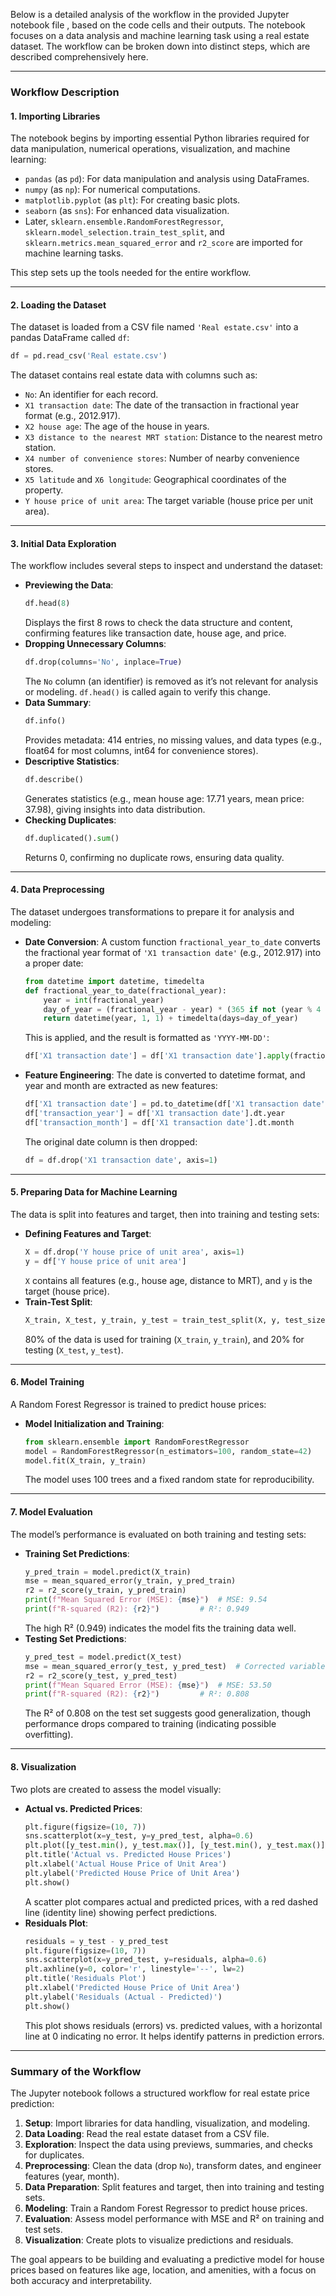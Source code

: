 Below is a detailed analysis of the workflow in the provided Jupyter notebook file , based on the code cells and their outputs. The notebook focuses on a data analysis and machine learning task using a real estate dataset. The workflow can be broken down into distinct steps, which are described comprehensively here.

---

### Workflow Description

#### 1. Importing Libraries
The notebook begins by importing essential Python libraries required for data manipulation, numerical operations, visualization, and machine learning:
- `pandas` (as `pd`): For data manipulation and analysis using DataFrames.
- `numpy` (as `np`): For numerical computations.
- `matplotlib.pyplot` (as `plt`): For creating basic plots.
- `seaborn` (as `sns`): For enhanced data visualization.
- Later, `sklearn.ensemble.RandomForestRegressor`, `sklearn.model_selection.train_test_split`, and `sklearn.metrics.mean_squared_error` and `r2_score` are imported for machine learning tasks.

This step sets up the tools needed for the entire workflow.

---

#### 2. Loading the Dataset
The dataset is loaded from a CSV file named `'Real estate.csv'` into a pandas DataFrame called `df`:
```python
df = pd.read_csv('Real estate.csv')
```
The dataset contains real estate data with columns such as:
- `No`: An identifier for each record.
- `X1 transaction date`: The date of the transaction in fractional year format (e.g., 2012.917).
- `X2 house age`: The age of the house in years.
- `X3 distance to the nearest MRT station`: Distance to the nearest metro station.
- `X4 number of convenience stores`: Number of nearby convenience stores.
- `X5 latitude` and `X6 longitude`: Geographical coordinates of the property.
- `Y house price of unit area`: The target variable (house price per unit area).

---

#### 3. Initial Data Exploration
The workflow includes several steps to inspect and understand the dataset:
- **Previewing the Data**: 
  ```python
  df.head(8)
  ```
  Displays the first 8 rows to check the data structure and content, confirming features like transaction date, house age, and price.
- **Dropping Unnecessary Columns**: 
  ```python
  df.drop(columns='No', inplace=True)
  ```
  The `No` column (an identifier) is removed as it’s not relevant for analysis or modeling. `df.head()` is called again to verify this change.
- **Data Summary**: 
  ```python
  df.info()
  ```
  Provides metadata: 414 entries, no missing values, and data types (e.g., float64 for most columns, int64 for convenience stores).
- **Descriptive Statistics**: 
  ```python
  df.describe()
  ```
  Generates statistics (e.g., mean house age: 17.71 years, mean price: 37.98), giving insights into data distribution.
- **Checking Duplicates**: 
  ```python
  df.duplicated().sum()
  ```
  Returns 0, confirming no duplicate rows, ensuring data quality.

---

#### 4. Data Preprocessing
The dataset undergoes transformations to prepare it for analysis and modeling:
- **Date Conversion**: 
  A custom function `fractional_year_to_date` converts the fractional year format of `'X1 transaction date'` (e.g., 2012.917) into a proper date:
  ```python
  from datetime import datetime, timedelta
  def fractional_year_to_date(fractional_year):
      year = int(fractional_year)
      day_of_year = (fractional_year - year) * (365 if not (year % 4 == 0 and (year % 100 != 0 or year % 400 == 0)) else 366)
      return datetime(year, 1, 1) + timedelta(days=day_of_year)
  ```
  This is applied, and the result is formatted as `'YYYY-MM-DD'`:
  ```python
  df['X1 transaction date'] = df['X1 transaction date'].apply(fractional_year_to_date).dt.strftime('%Y-%m-%d')
  ```
- **Feature Engineering**: 
  The date is converted to datetime format, and year and month are extracted as new features:
  ```python
  df['X1 transaction date'] = pd.to_datetime(df['X1 transaction date'])
  df['transaction_year'] = df['X1 transaction date'].dt.year
  df['transaction_month'] = df['X1 transaction date'].dt.month
  ```
  The original date column is then dropped:
  ```python
  df = df.drop('X1 transaction date', axis=1)
  ```

---

#### 5. Preparing Data for Machine Learning
The data is split into features and target, then into training and testing sets:
- **Defining Features and Target**: 
  ```python
  X = df.drop('Y house price of unit area', axis=1)
  y = df['Y house price of unit area']
  ```
  `X` contains all features (e.g., house age, distance to MRT), and `y` is the target (house price).
- **Train-Test Split**: 
  ```python
  X_train, X_test, y_train, y_test = train_test_split(X, y, test_size=0.2, random_state=42)
  ```
  80% of the data is used for training (`X_train`, `y_train`), and 20% for testing (`X_test`, `y_test`).

---

#### 6. Model Training
A Random Forest Regressor is trained to predict house prices:
- **Model Initialization and Training**: 
  ```python
  from sklearn.ensemble import RandomForestRegressor
  model = RandomForestRegressor(n_estimators=100, random_state=42)
  model.fit(X_train, y_train)
  ```
  The model uses 100 trees and a fixed random state for reproducibility.

---

#### 7. Model Evaluation
The model’s performance is evaluated on both training and testing sets:
- **Training Set Predictions**: 
  ```python
  y_pred_train = model.predict(X_train)
  mse = mean_squared_error(y_train, y_pred_train)
  r2 = r2_score(y_train, y_pred_train)
  print(f"Mean Squared Error (MSE): {mse}")  # MSE: 9.54
  print(f"R-squared (R2): {r2}")         # R²: 0.949
  ```
  The high R² (0.949) indicates the model fits the training data well.
- **Testing Set Predictions**: 
  ```python
  y_pred_test = model.predict(X_test)
  mse = mean_squared_error(y_test, y_pred_test)  # Corrected variable name
  r2 = r2_score(y_test, y_pred_test)
  print(f"Mean Squared Error (MSE): {mse}")  # MSE: 53.50
  print(f"R-squared (R2): {r2}")         # R²: 0.808
  ```
  The R² of 0.808 on the test set suggests good generalization, though performance drops compared to training (indicating possible overfitting).

---

#### 8. Visualization
Two plots are created to assess the model visually:
- **Actual vs. Predicted Prices**: 
  ```python
  plt.figure(figsize=(10, 7))
  sns.scatterplot(x=y_test, y=y_pred_test, alpha=0.6)
  plt.plot([y_test.min(), y_test.max()], [y_test.min(), y_test.max()], 'r--', lw=2)
  plt.title('Actual vs. Predicted House Prices')
  plt.xlabel('Actual House Price of Unit Area')
  plt.ylabel('Predicted House Price of Unit Area')
  plt.show()
  ```
  A scatter plot compares actual and predicted prices, with a red dashed line (identity line) showing perfect predictions.
- **Residuals Plot**: 
  ```python
  residuals = y_test - y_pred_test
  plt.figure(figsize=(10, 7))
  sns.scatterplot(x=y_pred_test, y=residuals, alpha=0.6)
  plt.axhline(y=0, color='r', linestyle='--', lw=2)
  plt.title('Residuals Plot')
  plt.xlabel('Predicted House Price of Unit Area')
  plt.ylabel('Residuals (Actual - Predicted)')
  plt.show()
  ```
  This plot shows residuals (errors) vs. predicted values, with a horizontal line at 0 indicating no error. It helps identify patterns in prediction errors.

---

### Summary of the Workflow
The Jupyter notebook follows a structured workflow for real estate price prediction:
1. **Setup**: Import libraries for data handling, visualization, and modeling.
2. **Data Loading**: Read the real estate dataset from a CSV file.
3. **Exploration**: Inspect the data using previews, summaries, and checks for duplicates.
4. **Preprocessing**: Clean the data (drop `No`), transform dates, and engineer features (year, month).
5. **Data Preparation**: Split features and target, then into training and testing sets.
6. **Modeling**: Train a Random Forest Regressor to predict house prices.
7. **Evaluation**: Assess model performance with MSE and R² on training and test sets.
8. **Visualization**: Create plots to visualize predictions and residuals.

The goal appears to be building and evaluating a predictive model for house prices based on features like age, location, and amenities, with a focus on both accuracy and interpretability.
